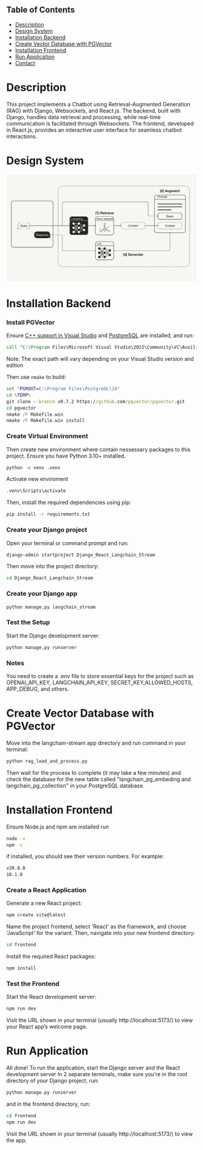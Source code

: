 ## Table of Contents
- [Description](#description)
- [Design System](#design-system)
- [Installation Backend](#installation-backend)
- [Create Vector Database with PGVector](#vector-database)
- [Installation Frontend](#installation-frontend)
- [Run Application](#run-application)
- [Contact](#contact)

# Description
This project implements a Chatbot using Retrieval-Augmented Generation (RAG) with Django, Websockets, and React.js. The backend, built with Django, handles data retrieval and processing, while real-time communication is facilitated through Websockets. The frontend, developed in React.js, provides an interactive user interface for seamless chatbot interactions.

# Design System
![Desigin System](./design-system.jpg)

# Installation Backend
### Install PGVector

Ensure [C++ support in Visual Studio](https://learn.microsoft.com/en-us/cpp/build/building-on-the-command-line?view=msvc-170#download-and-install-the-tools) and [PostgreSQL](https://www.postgresql.org/download/windows/) are installed, and run:

```cmd
call "C:\Program Files\Microsoft Visual Studio\2022\Community\VC\Auxiliary\Build\vcvars64.bat"
```

Note: The exact path will vary depending on your Visual Studio version and edition

Then use `nmake` to build:

```cmd
set "PGROOT=C:\Program Files\PostgreQL\16"
cd %TEMP%
git clone --branch v0.7.2 https://github.com/pgvector/pgvector.git
cd pgvector
nmake /F Makefile.win
nmake /F Makefile.win install
```
### Create Virtual Environment
Then create new environment where contain nessessary packages to this project.
Ensure you have Python 3.10+ installed.
```cmd
python -m venv .venv
```
Activate new enviroment
```cmd
.venv\Scripts\activate
```
Then, install the required dependencies using pip:
```cmd
pip install -r requirements.txt
```
### Create your Django project
Open your terminal or command prompt and run:
```cmd
django-admin startproject Django_React_Langchain_Stream
```
Then move into the project directory:
```cmd
cd Django_React_Langchain_Stream
```
### Create your Django app
```cmd
python manage.py langchain_stream
```
### Test the Setup
Start the Django development server:
```cmd
python manage.py runserver
```
### Notes
You need to create a .env file to store essential keys for the project such as OPENAI_API_KEY, LANGCHAIN_API_KEY, SECRET_KEY,ALLOWED_HOSTS, APP_DEBUG,  and others.

# Create Vector Database with PGVector
Move into the langchain-stream app directory and run command in your terminal:
```cmd
python rag_load_and_process.py
```
Then wait for the process to complete (it may take a few minutes) and check the database for the new table called "langchain_pg_embeding and langchain_pg_collection" in your PostgreSQL database.

# Installation Frontend
Ensure Node.js and npm are installed
run
```cmd
node -v
npm -v
```
if installed, you should see their version numbers. For example:
```cmd
v20.8.0
10.1.0
```
### Create a React Application
Generate a new React project:
```cmd
npm create vite@latest
```
Name the project frontend, select 'React' as the framework, and choose 'JavaScript' for the variant. Then, navigate into your new frontend directory:

```cmd
cd frontend
```
Install the required React packages:
```cmd
npm install
```

### Test the Frontend
Start the React development server:
```cmd
npm run dev
```
Visit the URL shown in your terminal (usually http://localhost:5173/) to view your React app’s welcome page.

# Run Application
All done! To run the application, start the Django server and the React development server
In 2 separate terminals, make sure you’re in the root directory of your Django project, run:
```cmd
python manage.py runserver
```
and in the frontend directory, run:
```cmd
cd frontend
npm run dev
```
Visit the URL shown in your terminal (usually http://localhost:5173/) to view the app.





